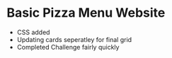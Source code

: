 # Basic Pizza Menu Website
- CSS added
- Updating cards seperatley for final grid
- Completed Challenge fairly quickly